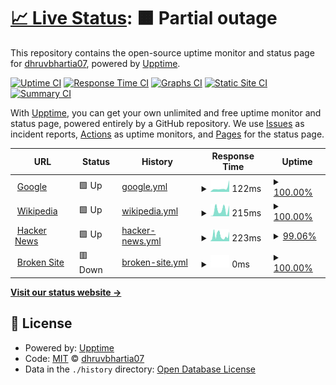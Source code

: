 # [📈 Live Status](https://dhruvbhartia07.github.io/upptime): <!--live status--> **🟧 Partial outage**

This repository contains the open-source uptime monitor and status page for [dhruvbhartia07](https://dhruvbhartia07.github.io/upptime), powered by [Upptime](https://github.com/upptime/upptime).

[![Uptime CI](https://github.com/koj-co/upptime/workflows/Uptime%20CI/badge.svg)](https://github.com/koj-co/upptime/actions?query=workflow%3A%22Uptime+CI%22)
[![Response Time CI](https://github.com/koj-co/upptime/workflows/Response%20Time%20CI/badge.svg)](https://github.com/koj-co/upptime/actions?query=workflow%3A%22Response+Time+CI%22)
[![Graphs CI](https://github.com/koj-co/upptime/workflows/Graphs%20CI/badge.svg)](https://github.com/koj-co/upptime/actions?query=workflow%3A%22Graphs+CI%22)
[![Static Site CI](https://github.com/koj-co/upptime/workflows/Static%20Site%20CI/badge.svg)](https://github.com/koj-co/upptime/actions?query=workflow%3A%22Static+Site+CI%22)
[![Summary CI](https://github.com/koj-co/upptime/workflows/Summary%20CI/badge.svg)](https://github.com/koj-co/upptime/actions?query=workflow%3A%22Summary+CI%22)

With [Upptime](https://upptime.js.org), you can get your own unlimited and free uptime monitor and status page, powered entirely by a GitHub repository. We use [Issues](https://github.com/dhruvbhartia07/upptime/issues) as incident reports, [Actions](https://github.com/dhruvbhartia07/upptime/actions) as uptime monitors, and [Pages](https://dhruvbhartia07.github.io/upptime) for the status page.

<!--start: status pages-->
<!-- This summary is generated by Upptime (https://github.com/upptime/upptime) -->
<!-- Do not edit this manually, your changes will be overwritten -->
<!-- prettier-ignore -->
| URL | Status | History | Response Time | Uptime |
| --- | ------ | ------- | ------------- | ------ |
| <img alt="" src="https://icons.duckduckgo.com/ip3/www.google.com.ico" height="13"> [Google](https://www.google.com) | 🟩 Up | [google.yml](https://github.com/dhruvbhartia07/upptime/commits/HEAD/history/google.yml) | <details><summary><img alt="Response time graph" src="./graphs/google/response-time-week.png" height="20"> 122ms</summary><br><a href="https://dhruvbhartia07.github.io/upptime/history/google"><img alt="Response time 106" src="https://img.shields.io/endpoint?url=https%3A%2F%2Fraw.githubusercontent.com%2Fdhruvbhartia07%2Fupptime%2FHEAD%2Fapi%2Fgoogle%2Fresponse-time.json"></a><br><a href="https://dhruvbhartia07.github.io/upptime/history/google"><img alt="24-hour response time 90" src="https://img.shields.io/endpoint?url=https%3A%2F%2Fraw.githubusercontent.com%2Fdhruvbhartia07%2Fupptime%2FHEAD%2Fapi%2Fgoogle%2Fresponse-time-day.json"></a><br><a href="https://dhruvbhartia07.github.io/upptime/history/google"><img alt="7-day response time 122" src="https://img.shields.io/endpoint?url=https%3A%2F%2Fraw.githubusercontent.com%2Fdhruvbhartia07%2Fupptime%2FHEAD%2Fapi%2Fgoogle%2Fresponse-time-week.json"></a><br><a href="https://dhruvbhartia07.github.io/upptime/history/google"><img alt="30-day response time 84" src="https://img.shields.io/endpoint?url=https%3A%2F%2Fraw.githubusercontent.com%2Fdhruvbhartia07%2Fupptime%2FHEAD%2Fapi%2Fgoogle%2Fresponse-time-month.json"></a><br><a href="https://dhruvbhartia07.github.io/upptime/history/google"><img alt="1-year response time 105" src="https://img.shields.io/endpoint?url=https%3A%2F%2Fraw.githubusercontent.com%2Fdhruvbhartia07%2Fupptime%2FHEAD%2Fapi%2Fgoogle%2Fresponse-time-year.json"></a></details> | <details><summary><a href="https://dhruvbhartia07.github.io/upptime/history/google">100.00%</a></summary><a href="https://dhruvbhartia07.github.io/upptime/history/google"><img alt="All-time uptime 100.00%" src="https://img.shields.io/endpoint?url=https%3A%2F%2Fraw.githubusercontent.com%2Fdhruvbhartia07%2Fupptime%2FHEAD%2Fapi%2Fgoogle%2Fuptime.json"></a><br><a href="https://dhruvbhartia07.github.io/upptime/history/google"><img alt="24-hour uptime 100.00%" src="https://img.shields.io/endpoint?url=https%3A%2F%2Fraw.githubusercontent.com%2Fdhruvbhartia07%2Fupptime%2FHEAD%2Fapi%2Fgoogle%2Fuptime-day.json"></a><br><a href="https://dhruvbhartia07.github.io/upptime/history/google"><img alt="7-day uptime 100.00%" src="https://img.shields.io/endpoint?url=https%3A%2F%2Fraw.githubusercontent.com%2Fdhruvbhartia07%2Fupptime%2FHEAD%2Fapi%2Fgoogle%2Fuptime-week.json"></a><br><a href="https://dhruvbhartia07.github.io/upptime/history/google"><img alt="30-day uptime 100.00%" src="https://img.shields.io/endpoint?url=https%3A%2F%2Fraw.githubusercontent.com%2Fdhruvbhartia07%2Fupptime%2FHEAD%2Fapi%2Fgoogle%2Fuptime-month.json"></a><br><a href="https://dhruvbhartia07.github.io/upptime/history/google"><img alt="1-year uptime 99.99%" src="https://img.shields.io/endpoint?url=https%3A%2F%2Fraw.githubusercontent.com%2Fdhruvbhartia07%2Fupptime%2FHEAD%2Fapi%2Fgoogle%2Fuptime-year.json"></a></details>
| <img alt="" src="https://icons.duckduckgo.com/ip3/en.wikipedia.org.ico" height="13"> [Wikipedia](https://en.wikipedia.org) | 🟩 Up | [wikipedia.yml](https://github.com/dhruvbhartia07/upptime/commits/HEAD/history/wikipedia.yml) | <details><summary><img alt="Response time graph" src="./graphs/wikipedia/response-time-week.png" height="20"> 215ms</summary><br><a href="https://dhruvbhartia07.github.io/upptime/history/wikipedia"><img alt="Response time 217" src="https://img.shields.io/endpoint?url=https%3A%2F%2Fraw.githubusercontent.com%2Fdhruvbhartia07%2Fupptime%2FHEAD%2Fapi%2Fwikipedia%2Fresponse-time.json"></a><br><a href="https://dhruvbhartia07.github.io/upptime/history/wikipedia"><img alt="24-hour response time 167" src="https://img.shields.io/endpoint?url=https%3A%2F%2Fraw.githubusercontent.com%2Fdhruvbhartia07%2Fupptime%2FHEAD%2Fapi%2Fwikipedia%2Fresponse-time-day.json"></a><br><a href="https://dhruvbhartia07.github.io/upptime/history/wikipedia"><img alt="7-day response time 215" src="https://img.shields.io/endpoint?url=https%3A%2F%2Fraw.githubusercontent.com%2Fdhruvbhartia07%2Fupptime%2FHEAD%2Fapi%2Fwikipedia%2Fresponse-time-week.json"></a><br><a href="https://dhruvbhartia07.github.io/upptime/history/wikipedia"><img alt="30-day response time 193" src="https://img.shields.io/endpoint?url=https%3A%2F%2Fraw.githubusercontent.com%2Fdhruvbhartia07%2Fupptime%2FHEAD%2Fapi%2Fwikipedia%2Fresponse-time-month.json"></a><br><a href="https://dhruvbhartia07.github.io/upptime/history/wikipedia"><img alt="1-year response time 221" src="https://img.shields.io/endpoint?url=https%3A%2F%2Fraw.githubusercontent.com%2Fdhruvbhartia07%2Fupptime%2FHEAD%2Fapi%2Fwikipedia%2Fresponse-time-year.json"></a></details> | <details><summary><a href="https://dhruvbhartia07.github.io/upptime/history/wikipedia">100.00%</a></summary><a href="https://dhruvbhartia07.github.io/upptime/history/wikipedia"><img alt="All-time uptime 100.00%" src="https://img.shields.io/endpoint?url=https%3A%2F%2Fraw.githubusercontent.com%2Fdhruvbhartia07%2Fupptime%2FHEAD%2Fapi%2Fwikipedia%2Fuptime.json"></a><br><a href="https://dhruvbhartia07.github.io/upptime/history/wikipedia"><img alt="24-hour uptime 100.00%" src="https://img.shields.io/endpoint?url=https%3A%2F%2Fraw.githubusercontent.com%2Fdhruvbhartia07%2Fupptime%2FHEAD%2Fapi%2Fwikipedia%2Fuptime-day.json"></a><br><a href="https://dhruvbhartia07.github.io/upptime/history/wikipedia"><img alt="7-day uptime 100.00%" src="https://img.shields.io/endpoint?url=https%3A%2F%2Fraw.githubusercontent.com%2Fdhruvbhartia07%2Fupptime%2FHEAD%2Fapi%2Fwikipedia%2Fuptime-week.json"></a><br><a href="https://dhruvbhartia07.github.io/upptime/history/wikipedia"><img alt="30-day uptime 100.00%" src="https://img.shields.io/endpoint?url=https%3A%2F%2Fraw.githubusercontent.com%2Fdhruvbhartia07%2Fupptime%2FHEAD%2Fapi%2Fwikipedia%2Fuptime-month.json"></a><br><a href="https://dhruvbhartia07.github.io/upptime/history/wikipedia"><img alt="1-year uptime 100.00%" src="https://img.shields.io/endpoint?url=https%3A%2F%2Fraw.githubusercontent.com%2Fdhruvbhartia07%2Fupptime%2FHEAD%2Fapi%2Fwikipedia%2Fuptime-year.json"></a></details>
| <img alt="" src="https://icons.duckduckgo.com/ip3/news.ycombinator.com.ico" height="13"> [Hacker News](https://news.ycombinator.com) | 🟩 Up | [hacker-news.yml](https://github.com/dhruvbhartia07/upptime/commits/HEAD/history/hacker-news.yml) | <details><summary><img alt="Response time graph" src="./graphs/hacker-news/response-time-week.png" height="20"> 223ms</summary><br><a href="https://dhruvbhartia07.github.io/upptime/history/hacker-news"><img alt="Response time 305" src="https://img.shields.io/endpoint?url=https%3A%2F%2Fraw.githubusercontent.com%2Fdhruvbhartia07%2Fupptime%2FHEAD%2Fapi%2Fhacker-news%2Fresponse-time.json"></a><br><a href="https://dhruvbhartia07.github.io/upptime/history/hacker-news"><img alt="24-hour response time 147" src="https://img.shields.io/endpoint?url=https%3A%2F%2Fraw.githubusercontent.com%2Fdhruvbhartia07%2Fupptime%2FHEAD%2Fapi%2Fhacker-news%2Fresponse-time-day.json"></a><br><a href="https://dhruvbhartia07.github.io/upptime/history/hacker-news"><img alt="7-day response time 223" src="https://img.shields.io/endpoint?url=https%3A%2F%2Fraw.githubusercontent.com%2Fdhruvbhartia07%2Fupptime%2FHEAD%2Fapi%2Fhacker-news%2Fresponse-time-week.json"></a><br><a href="https://dhruvbhartia07.github.io/upptime/history/hacker-news"><img alt="30-day response time 273" src="https://img.shields.io/endpoint?url=https%3A%2F%2Fraw.githubusercontent.com%2Fdhruvbhartia07%2Fupptime%2FHEAD%2Fapi%2Fhacker-news%2Fresponse-time-month.json"></a><br><a href="https://dhruvbhartia07.github.io/upptime/history/hacker-news"><img alt="1-year response time 306" src="https://img.shields.io/endpoint?url=https%3A%2F%2Fraw.githubusercontent.com%2Fdhruvbhartia07%2Fupptime%2FHEAD%2Fapi%2Fhacker-news%2Fresponse-time-year.json"></a></details> | <details><summary><a href="https://dhruvbhartia07.github.io/upptime/history/hacker-news">99.06%</a></summary><a href="https://dhruvbhartia07.github.io/upptime/history/hacker-news"><img alt="All-time uptime 99.92%" src="https://img.shields.io/endpoint?url=https%3A%2F%2Fraw.githubusercontent.com%2Fdhruvbhartia07%2Fupptime%2FHEAD%2Fapi%2Fhacker-news%2Fuptime.json"></a><br><a href="https://dhruvbhartia07.github.io/upptime/history/hacker-news"><img alt="24-hour uptime 100.00%" src="https://img.shields.io/endpoint?url=https%3A%2F%2Fraw.githubusercontent.com%2Fdhruvbhartia07%2Fupptime%2FHEAD%2Fapi%2Fhacker-news%2Fuptime-day.json"></a><br><a href="https://dhruvbhartia07.github.io/upptime/history/hacker-news"><img alt="7-day uptime 99.06%" src="https://img.shields.io/endpoint?url=https%3A%2F%2Fraw.githubusercontent.com%2Fdhruvbhartia07%2Fupptime%2FHEAD%2Fapi%2Fhacker-news%2Fuptime-week.json"></a><br><a href="https://dhruvbhartia07.github.io/upptime/history/hacker-news"><img alt="30-day uptime 99.78%" src="https://img.shields.io/endpoint?url=https%3A%2F%2Fraw.githubusercontent.com%2Fdhruvbhartia07%2Fupptime%2FHEAD%2Fapi%2Fhacker-news%2Fuptime-month.json"></a><br><a href="https://dhruvbhartia07.github.io/upptime/history/hacker-news"><img alt="1-year uptime 99.88%" src="https://img.shields.io/endpoint?url=https%3A%2F%2Fraw.githubusercontent.com%2Fdhruvbhartia07%2Fupptime%2FHEAD%2Fapi%2Fhacker-news%2Fuptime-year.json"></a></details>
| <img alt="" src="https://icons.duckduckgo.com/ip3/thissitedoesnotexist.com.ico" height="13"> [Broken Site](https://thissitedoesnotexist.com) | 🟥 Down | [broken-site.yml](https://github.com/dhruvbhartia07/upptime/commits/HEAD/history/broken-site.yml) | <details><summary><img alt="Response time graph" src="./graphs/broken-site/response-time-week.png" height="20"> 0ms</summary><br><a href="https://dhruvbhartia07.github.io/upptime/history/broken-site"><img alt="Response time 0" src="https://img.shields.io/endpoint?url=https%3A%2F%2Fraw.githubusercontent.com%2Fdhruvbhartia07%2Fupptime%2FHEAD%2Fapi%2Fbroken-site%2Fresponse-time.json"></a><br><a href="https://dhruvbhartia07.github.io/upptime/history/broken-site"><img alt="24-hour response time 0" src="https://img.shields.io/endpoint?url=https%3A%2F%2Fraw.githubusercontent.com%2Fdhruvbhartia07%2Fupptime%2FHEAD%2Fapi%2Fbroken-site%2Fresponse-time-day.json"></a><br><a href="https://dhruvbhartia07.github.io/upptime/history/broken-site"><img alt="7-day response time 0" src="https://img.shields.io/endpoint?url=https%3A%2F%2Fraw.githubusercontent.com%2Fdhruvbhartia07%2Fupptime%2FHEAD%2Fapi%2Fbroken-site%2Fresponse-time-week.json"></a><br><a href="https://dhruvbhartia07.github.io/upptime/history/broken-site"><img alt="30-day response time 0" src="https://img.shields.io/endpoint?url=https%3A%2F%2Fraw.githubusercontent.com%2Fdhruvbhartia07%2Fupptime%2FHEAD%2Fapi%2Fbroken-site%2Fresponse-time-month.json"></a><br><a href="https://dhruvbhartia07.github.io/upptime/history/broken-site"><img alt="1-year response time 0" src="https://img.shields.io/endpoint?url=https%3A%2F%2Fraw.githubusercontent.com%2Fdhruvbhartia07%2Fupptime%2FHEAD%2Fapi%2Fbroken-site%2Fresponse-time-year.json"></a></details> | <details><summary><a href="https://dhruvbhartia07.github.io/upptime/history/broken-site">100.00%</a></summary><a href="https://dhruvbhartia07.github.io/upptime/history/broken-site"><img alt="All-time uptime 100.00%" src="https://img.shields.io/endpoint?url=https%3A%2F%2Fraw.githubusercontent.com%2Fdhruvbhartia07%2Fupptime%2FHEAD%2Fapi%2Fbroken-site%2Fuptime.json"></a><br><a href="https://dhruvbhartia07.github.io/upptime/history/broken-site"><img alt="24-hour uptime 100.00%" src="https://img.shields.io/endpoint?url=https%3A%2F%2Fraw.githubusercontent.com%2Fdhruvbhartia07%2Fupptime%2FHEAD%2Fapi%2Fbroken-site%2Fuptime-day.json"></a><br><a href="https://dhruvbhartia07.github.io/upptime/history/broken-site"><img alt="7-day uptime 100.00%" src="https://img.shields.io/endpoint?url=https%3A%2F%2Fraw.githubusercontent.com%2Fdhruvbhartia07%2Fupptime%2FHEAD%2Fapi%2Fbroken-site%2Fuptime-week.json"></a><br><a href="https://dhruvbhartia07.github.io/upptime/history/broken-site"><img alt="30-day uptime 100.00%" src="https://img.shields.io/endpoint?url=https%3A%2F%2Fraw.githubusercontent.com%2Fdhruvbhartia07%2Fupptime%2FHEAD%2Fapi%2Fbroken-site%2Fuptime-month.json"></a><br><a href="https://dhruvbhartia07.github.io/upptime/history/broken-site"><img alt="1-year uptime 100.00%" src="https://img.shields.io/endpoint?url=https%3A%2F%2Fraw.githubusercontent.com%2Fdhruvbhartia07%2Fupptime%2FHEAD%2Fapi%2Fbroken-site%2Fuptime-year.json"></a></details>

<!--end: status pages-->

[**Visit our status website →**](https://dhruvbhartia07.github.io/upptime)

## 📄 License

- Powered by: [Upptime](https://github.com/upptime/upptime)
- Code: [MIT](./LICENSE) © [dhruvbhartia07](https://dhruvbhartia07.github.io/upptime)
- Data in the `./history` directory: [Open Database License](https://opendatacommons.org/licenses/odbl/1-0/)
